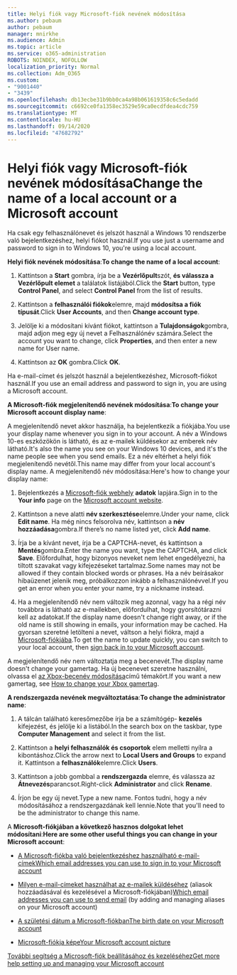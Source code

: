 ```yaml
---
title: Helyi fiók vagy Microsoft-fiók nevének módosítása
ms.author: pebaum
author: pebaum
manager: mnirkhe
ms.audience: Admin
ms.topic: article
ms.service: o365-administration
ROBOTS: NOINDEX, NOFOLLOW
localization_priority: Normal
ms.collection: Adm_O365
ms.custom:
- "9001440"
- "3439"
ms.openlocfilehash: db13ecbe31b9bb0ca4a98b061619358c6c5edadd
ms.sourcegitcommit: c6692ce0fa1358ec3529e59ca0ecdfdea4cdc759
ms.translationtype: MT
ms.contentlocale: hu-HU
ms.lasthandoff: 09/14/2020
ms.locfileid: "47682792"
---
```

# <a name="change-the-name-of-a-local-account-or-a-microsoft-account"></a><span data-ttu-id="c6429-102">Helyi fiók vagy Microsoft-fiók nevének módosítása</span><span class="sxs-lookup"><span data-stu-id="c6429-102">Change the name of a local account or a Microsoft account</span></span>

<span data-ttu-id="c6429-103">Ha csak egy felhasználónevet és jelszót használ a Windows 10 rendszerbe való bejelentkezéshez, helyi fiókot használ.</span><span class="sxs-lookup"><span data-stu-id="c6429-103">If you use just a username and password to sign in to Windows 10, you're using a local account.</span></span> 

<span data-ttu-id="c6429-104">**Helyi fiók nevének módosítása**:</span><span class="sxs-lookup"><span data-stu-id="c6429-104">**To change the name of a local account**:</span></span>

1. <span data-ttu-id="c6429-105">Kattintson a **Start** gombra, írja be a **Vezérlőpult**szót, **és válassza a Vezérlőpult elemet** a találatok listájából.</span><span class="sxs-lookup"><span data-stu-id="c6429-105">Click the **Start** button, type **Control Panel**, and select **Control Panel** from the list of results.</span></span>

2. <span data-ttu-id="c6429-106">Kattintson a **felhasználói fiókok**elemre, majd **módosítsa a fiók típusát**.</span><span class="sxs-lookup"><span data-stu-id="c6429-106">Click **User Accounts**, and then **Change account type**.</span></span>

3. <span data-ttu-id="c6429-107">Jelölje ki a módosítani kívánt fiókot, kattintson a **Tulajdonságok**gombra, majd adjon meg egy új nevet a Felhasználónév számára.</span><span class="sxs-lookup"><span data-stu-id="c6429-107">Select the account you want to change, click **Properties**, and then enter a new name for User name.</span></span>

4. <span data-ttu-id="c6429-108">Kattintson az **OK** gombra.</span><span class="sxs-lookup"><span data-stu-id="c6429-108">Click **OK**.</span></span>

<span data-ttu-id="c6429-109">Ha e-mail-címet és jelszót használ a bejelentkezéshez, Microsoft-fiókot használ.</span><span class="sxs-lookup"><span data-stu-id="c6429-109">If you use an email address and password to sign in, you are using a Microsoft account.</span></span>

<span data-ttu-id="c6429-110">**A Microsoft-fiók megjelenítendő nevének módosítása**:</span><span class="sxs-lookup"><span data-stu-id="c6429-110">**To change your Microsoft account display name**:</span></span>

<span data-ttu-id="c6429-111">A megjelenítendő nevet akkor használja, ha bejelentkezik a fiókjába.</span><span class="sxs-lookup"><span data-stu-id="c6429-111">You use your display name whenever you sign in to your account.</span></span> <span data-ttu-id="c6429-112">A név a Windows 10-es eszközökön is látható, és az e-mailek küldésekor az emberek név látható.</span><span class="sxs-lookup"><span data-stu-id="c6429-112">It's also the name you see on your Windows 10 devices, and it's the name people see when you send emails.</span></span> <span data-ttu-id="c6429-113">Ez a név eltérhet a helyi fiók megjelenítendő nevétől.</span><span class="sxs-lookup"><span data-stu-id="c6429-113">This name may differ from your local account's display name.</span></span> <span data-ttu-id="c6429-114">A megjelenítendő név módosítása:</span><span class="sxs-lookup"><span data-stu-id="c6429-114">Here's how to change your display name:</span></span>

1. <span data-ttu-id="c6429-115">Bejelentkezés a [Microsoft-fiók webhely](https://account.microsoft.com/) **adatok** lapjára.</span><span class="sxs-lookup"><span data-stu-id="c6429-115">Sign in to the **Your info** page on the [Microsoft account website](https://account.microsoft.com/).</span></span>

2. <span data-ttu-id="c6429-116">Kattintson a neve alatti **név szerkesztése**elemre.</span><span class="sxs-lookup"><span data-stu-id="c6429-116">Under your name, click **Edit name**.</span></span> <span data-ttu-id="c6429-117">Ha még nincs felsorolva név, kattintson a **név hozzáadása**gombra.</span><span class="sxs-lookup"><span data-stu-id="c6429-117">If there’s no name listed yet, click **Add name**.</span></span> 

3. <span data-ttu-id="c6429-118">Írja be a kívánt nevet, írja be a CAPTCHA-nevet, és kattintson a **Mentés**gombra.</span><span class="sxs-lookup"><span data-stu-id="c6429-118">Enter the name you want, type the CAPTCHA, and click **Save**.</span></span> <span data-ttu-id="c6429-119">Előfordulhat, hogy bizonyos neveket nem lehet engedélyezni, ha tiltott szavakat vagy kifejezéseket tartalmaz.</span><span class="sxs-lookup"><span data-stu-id="c6429-119">Some names may not be allowed if they contain blocked words or phrases.</span></span> <span data-ttu-id="c6429-120">Ha a név beírásakor hibaüzenet jelenik meg, próbálkozzon inkább a felhasználónévvel.</span><span class="sxs-lookup"><span data-stu-id="c6429-120">If you get an error when you enter your name, try a nickname instead.</span></span>

4. <span data-ttu-id="c6429-121">Ha a megjelenítendő név nem változik meg azonnal, vagy ha a régi név továbbra is látható az e-mailekben, előfordulhat, hogy gyorsítótárazni kell az adatokat.</span><span class="sxs-lookup"><span data-stu-id="c6429-121">If the display name doesn't change right away, or if the old name is still showing in emails, your information may be cached.</span></span> <span data-ttu-id="c6429-122">Ha gyorsan szeretné letölteni a nevet, váltson a helyi fiókra, majd a [Microsoft-fiókjába](https://account.microsoft.com/).</span><span class="sxs-lookup"><span data-stu-id="c6429-122">To get the name to update quickly, you can switch to your local account, then [sign back in to your Microsoft account](https://account.microsoft.com/).</span></span>

<span data-ttu-id="c6429-123">A megjelenítendő név nem változtatja meg a becenevét.</span><span class="sxs-lookup"><span data-stu-id="c6429-123">The display name doesn't change your gamertag.</span></span> <span data-ttu-id="c6429-124">Ha új becenevet szeretne használni, olvassa el [az Xbox-becenév módosítása](https://support.xbox.com/id-ID/account-management/change-xbox-live-gamertag)című témakört.</span><span class="sxs-lookup"><span data-stu-id="c6429-124">If you want a new gamertag, see [How to change your Xbox gamertag](https://support.xbox.com/id-ID/account-management/change-xbox-live-gamertag).</span></span>

<span data-ttu-id="c6429-125">**A rendszergazda nevének megváltoztatása**:</span><span class="sxs-lookup"><span data-stu-id="c6429-125">**To change the administrator name**:</span></span>

1. <span data-ttu-id="c6429-126">A tálcán található keresőmezőbe írja be a számítógép- **kezelés** kifejezést, és jelölje ki a listából.</span><span class="sxs-lookup"><span data-stu-id="c6429-126">In the search box on the taskbar, type **Computer Management** and select it from the list.</span></span>

2. <span data-ttu-id="c6429-127">Kattintson a **helyi felhasználók és csoportok** elem melletti nyílra a kibontáshoz.</span><span class="sxs-lookup"><span data-stu-id="c6429-127">Click the arrow next to **Local Users and Groups** to expand it.</span></span> <span data-ttu-id="c6429-128">Kattintson a **felhasználók**elemre.</span><span class="sxs-lookup"><span data-stu-id="c6429-128">Click **Users**.</span></span>

3. <span data-ttu-id="c6429-129">Kattintson a jobb gombbal a **rendszergazda** elemre, és válassza az **Átnevezés**parancsot.</span><span class="sxs-lookup"><span data-stu-id="c6429-129">Right-click **Administrator** and click **Rename**.</span></span>

4. <span data-ttu-id="c6429-130">Írjon be egy új nevet.</span><span class="sxs-lookup"><span data-stu-id="c6429-130">Type a new name.</span></span> <span data-ttu-id="c6429-131">Fontos tudni, hogy a név módosításához a rendszergazdának kell lennie.</span><span class="sxs-lookup"><span data-stu-id="c6429-131">Note that you'll need to be the administrator to change this name.</span></span>

<span data-ttu-id="c6429-132">A **Microsoft-fiókjában a következő hasznos dolgokat lehet módosítani**:</span><span class="sxs-lookup"><span data-stu-id="c6429-132">**Here are some other useful things you can change in your Microsoft account**:</span></span>

- [<span data-ttu-id="c6429-133">A Microsoft-fiókba való bejelentkezéshez használható e-mail-címek</span><span class="sxs-lookup"><span data-stu-id="c6429-133">Which email addresses you can use to sign in to your Microsoft account</span></span>](https://support.microsoft.com/help/4026162)

- <span data-ttu-id="c6429-134">[Milyen e-mail-címeket használhat az e-mailek küldéséhez](https://support.microsoft.com/help/12407) (aliasok hozzáadásával és kezelésével a Microsoft-fiókjában)</span><span class="sxs-lookup"><span data-stu-id="c6429-134">[Which email addresses you can use to send email](https://support.microsoft.com/help/12407) (by adding and managing aliases on your Microsoft account)</span></span>

- [<span data-ttu-id="c6429-135">A születési dátum a Microsoft-fiókban</span><span class="sxs-lookup"><span data-stu-id="c6429-135">The birth date on your Microsoft account</span></span>](https://support.microsoft.com/help/12411)

- [<span data-ttu-id="c6429-136">Microsoft-fiókja képe</span><span class="sxs-lookup"><span data-stu-id="c6429-136">Your Microsoft account picture</span></span>](https://support.microsoft.com/help/4026790)

[<span data-ttu-id="c6429-137">További segítség a Microsoft-fiók beállításához és kezeléséhez</span><span class="sxs-lookup"><span data-stu-id="c6429-137">Get more help setting up and managing your Microsoft account</span></span>](https://support.microsoft.com/hub/4294457/microsoft-account-help#manage-account)